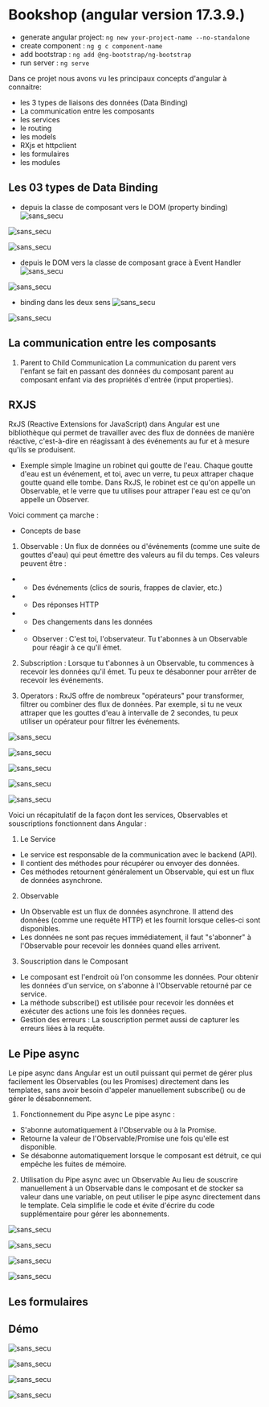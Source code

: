# Bookshop (angular version 17.3.9.)

- generate angular project: `ng new your-project-name --no-standalone`
- create component        : `ng g c component-name`
- add bootstrap           : `ng add @ng-bootstrap/ng-bootstrap`
- run server              : `ng serve`


Dans ce projet nous avons vu les principaux concepts d'angular à connaitre:
- les 3 types de liaisons des données (Data Binding)
- La communication entre les composants
- les services
- le routing
- les models
- RXjs et httpclient
- les formulaires
- les modules

## Les 03 types de Data Binding

* depuis la classe de composant vers le DOM (property binding)
![sans_secu](captures/1.PNG)


![sans_secu](captures/type1.PNG)

![sans_secu](captures/exemple1.PNG)


* depuis le DOM vers la classe de composant grace à Event Handler
![sans_secu](captures/type2.PNG)

![sans_secu](captures/exemple2.PNG)


* binding dans les deux sens
![sans_secu](captures/type3.PNG)

![sans_secu](captures/exemple3.PNG)


## La communication entre les composants

1. Parent to Child Communication
La communication du parent vers l'enfant se fait en passant des données du composant parent au composant enfant via des propriétés d'entrée (input properties).



## RXJS

RxJS (Reactive Extensions for JavaScript) dans Angular est une bibliothèque qui permet de travailler avec des flux de données de manière réactive, c'est-à-dire en réagissant à des événements au fur et à mesure qu'ils se produisent.

* Exemple simple
Imagine un robinet qui goutte de l'eau. Chaque goutte d'eau est un événement, et toi, avec un verre, tu peux attraper chaque goutte quand elle tombe. Dans RxJS, le robinet est ce qu'on appelle un Observable, et le verre que tu utilises pour attraper l'eau est ce qu'on appelle un Observer.

Voici comment ça marche :

* Concepts de base
1. Observable : Un flux de données ou d'événements (comme une suite de gouttes d'eau) qui peut émettre des valeurs au fil du temps. Ces valeurs peuvent être :

* * Des événements (clics de souris, frappes de clavier, etc.)
* * Des réponses HTTP
* * Des changements dans les données
* * Observer : C'est toi, l'observateur. Tu t'abonnes à un Observable pour réagir à ce qu'il émet.

2. Subscription : Lorsque tu t'abonnes à un Observable, tu commences à recevoir les données qu'il émet. Tu peux te désabonner pour arrêter de recevoir les événements.

3. Operators : RxJS offre de nombreux "opérateurs" pour transformer, filtrer ou combiner des flux de données. Par exemple, si tu ne veux attraper que les gouttes d'eau à intervalle de 2 secondes, tu peux utiliser un opérateur pour filtrer les événements.


![sans_secu](captures/observable.PNG)

![sans_secu](captures/observable2.PNG)

![sans_secu](captures/observable3.PNG)

![sans_secu](captures/observable4.PNG)

![sans_secu](captures/observable5.PNG)



Voici un récapitulatif de la façon dont les services, Observables et souscriptions fonctionnent dans Angular :

1. Le Service

* Le service est responsable de la communication avec le backend (API).
* Il contient des méthodes pour récupérer ou envoyer des données.
* Ces méthodes retournent généralement un Observable, qui est un flux de données asynchrone.

2. Observable

* Un Observable est un flux de données asynchrone. Il attend des données (comme une requête HTTP) et les fournit lorsque celles-ci sont disponibles.
* Les données ne sont pas reçues immédiatement, il faut "s'abonner" à l'Observable pour recevoir les données quand elles arrivent.

3. Souscription dans le Composant

* Le composant est l'endroit où l'on consomme les données. Pour obtenir les données d'un service, on s'abonne à l'Observable retourné par ce service.
* La méthode subscribe() est utilisée pour recevoir les données et exécuter des actions une fois les données reçues.
* Gestion des erreurs : La souscription permet aussi de capturer les erreurs liées à la requête.


## Le Pipe async

Le pipe async dans Angular est un outil puissant qui permet de gérer plus facilement les Observables (ou les Promises) directement dans les templates, sans avoir besoin d'appeler manuellement subscribe() ou de gérer le désabonnement.

1. Fonctionnement du Pipe async
Le pipe async :

* S'abonne automatiquement à l'Observable ou à la Promise.
* Retourne la valeur de l'Observable/Promise une fois qu'elle est disponible.
* Se désabonne automatiquement lorsque le composant est détruit, ce qui empêche les fuites de mémoire.

2. Utilisation du Pipe async avec un Observable
Au lieu de souscrire manuellement à un Observable dans le composant et de stocker sa valeur dans une variable, on peut utiliser le pipe async directement dans le template. Cela simplifie le code et évite d'écrire du code supplémentaire pour gérer les abonnements.

![sans_secu](captures/pipe1.PNG)

![sans_secu](captures/pipe2.PNG)

![sans_secu](captures/pipe3.PNG)

![sans_secu](captures/pipe4.PNG)


## Les formulaires



## Démo

![sans_secu](captures/home.PNG)

![sans_secu](captures/book.PNG)

![sans_secu](captures/bookby.PNG)

![sans_secu](captures/bookdetail.PNG)


